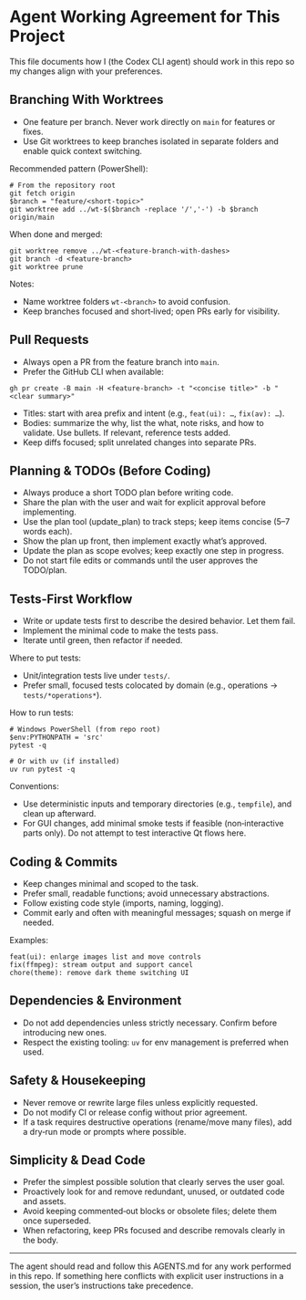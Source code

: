 # Agent Working Agreement for This Project

This file documents how I (the Codex CLI agent) should work in this repo so my changes align with your preferences.

## Branching With Worktrees

- One feature per branch. Never work directly on `main` for features or fixes.
- Use Git worktrees to keep branches isolated in separate folders and enable quick context switching.

Recommended pattern (PowerShell):

```
# From the repository root
git fetch origin
$branch = "feature/<short-topic>"
git worktree add ../wt-$($branch -replace '/','-') -b $branch origin/main
```

When done and merged:

```
git worktree remove ../wt-<feature-branch-with-dashes>
git branch -d <feature-branch>
git worktree prune
```

Notes:
- Name worktree folders `wt-<branch>` to avoid confusion.
- Keep branches focused and short‑lived; open PRs early for visibility.

## Pull Requests

- Always open a PR from the feature branch into `main`.
- Prefer the GitHub CLI when available:

```
gh pr create -B main -H <feature-branch> -t "<concise title>" -b "<clear summary>"
```

- Titles: start with area prefix and intent (e.g., `feat(ui): …`, `fix(av): …`).
- Bodies: summarize the why, list the what, note risks, and how to validate. Use bullets. If relevant, reference tests added.
- Keep diffs focused; split unrelated changes into separate PRs.

## Planning & TODOs (Before Coding)

- Always produce a short TODO plan before writing code.
- Share the plan with the user and wait for explicit approval before implementing.
- Use the plan tool (update_plan) to track steps; keep items concise (5–7 words each).
- Show the plan up front, then implement exactly what’s approved.
- Update the plan as scope evolves; keep exactly one step in progress.
- Do not start file edits or commands until the user approves the TODO/plan.

## Tests‑First Workflow

- Write or update tests first to describe the desired behavior. Let them fail.
- Implement the minimal code to make the tests pass.
- Iterate until green, then refactor if needed.

Where to put tests:
- Unit/integration tests live under `tests/`.
- Prefer small, focused tests colocated by domain (e.g., operations → `tests/*operations*`).

How to run tests:

```
# Windows PowerShell (from repo root)
$env:PYTHONPATH = 'src'
pytest -q

# Or with uv (if installed)
uv run pytest -q
```

Conventions:
- Use deterministic inputs and temporary directories (e.g., `tempfile`), and clean up afterward.
- For GUI changes, add minimal smoke tests if feasible (non‑interactive parts only). Do not attempt to test interactive Qt flows here.

## Coding & Commits

- Keep changes minimal and scoped to the task.
- Prefer small, readable functions; avoid unnecessary abstractions.
- Follow existing code style (imports, naming, logging).
- Commit early and often with meaningful messages; squash on merge if needed.

Examples:

```
feat(ui): enlarge images list and move controls
fix(ffmpeg): stream output and support cancel
chore(theme): remove dark theme switching UI
```

## Dependencies & Environment

- Do not add dependencies unless strictly necessary. Confirm before introducing new ones.
- Respect the existing tooling: `uv` for env management is preferred when used.

## Safety & Housekeeping

- Never remove or rewrite large files unless explicitly requested.
- Do not modify CI or release config without prior agreement.
- If a task requires destructive operations (rename/move many files), add a dry‑run mode or prompts where possible.

## Simplicity & Dead Code

- Prefer the simplest possible solution that clearly serves the user goal.
- Proactively look for and remove redundant, unused, or outdated code and assets.
- Avoid keeping commented‑out blocks or obsolete files; delete them once superseded.
- When refactoring, keep PRs focused and describe removals clearly in the body.

---

The agent should read and follow this AGENTS.md for any work performed in this repo. If something here conflicts with explicit user instructions in a session, the user’s instructions take precedence.

